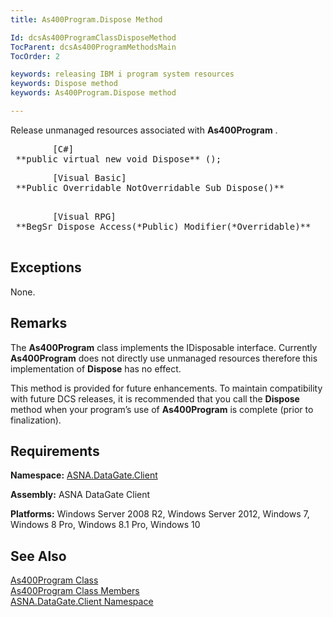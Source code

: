 ```yaml
---
title: As400Program.Dispose Method

Id: dcsAs400ProgramClassDisposeMethod
TocParent: dcsAs400ProgramMethodsMain
TocOrder: 2

keywords: releasing IBM i program system resources
keywords: Dispose method
keywords: As400Program.Dispose method

---
```


Release unmanaged resources associated with **As400Program** . 
<pre class="prettyprint">
        <span class="lang">[C#]</span>
 **public virtual new void Dispose** ();</pre>
<pre class="prettyprint">
        <span class="lang">[Visual Basic] </span>
 **Public Overridable NotOverridable Sub Dispose()** 
      </pre>
<pre class="prettyprint">
        <span class="lang">[Visual RPG]</span>
 **BegSr Dispose Access(*Public) Modifier(*Overridable)** 
      </pre>

## Exceptions

None.
## Remarks

The **As400Program** class implements the <span>IDisposable</span> interface. Currently **As400Program** does not directly use unmanaged resources therefore this implementation of <span> **Dispose** </span> has no effect.

This method is provided for future enhancements. To maintain compatibility with future DCS releases, it is recommended that you call the **Dispose** method when your program’s use of **As400Program** is complete (prior to finalization).
## Requirements

**Namespace:** [ASNA.DataGate.Client](datagate-client-namespace.html) 

**Assembly:** ASNA DataGate Client

**Platforms:** Windows Server 2008 R2, Windows Server 2012, Windows 7, Windows 8 Pro, Windows 8.1 Pro, Windows 10
## See Also


[As400Program Class](as400program-class.html)
      <br />
[As400Program Class Members](as400program-members.html)
      <br />
[ASNA.DataGate.Client Namespace](datagate-client-namespace.html)

